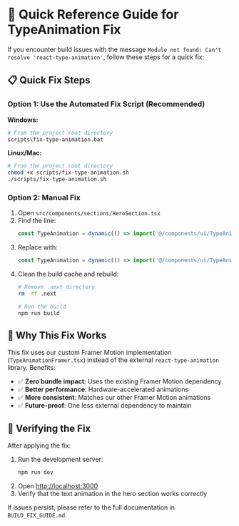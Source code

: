 # 🔎 Quick Reference Guide for TypeAnimation Fix

If you encounter build issues with the message `Module not found: Can't resolve 'react-type-animation'`, follow these steps for a quick fix:

## 📋 Quick Fix Steps

### Option 1: Use the Automated Fix Script (Recommended)

**Windows:**
```bash
# From the project root directory
scripts\fix-type-animation.bat
```

**Linux/Mac:**
```bash
# From the project root directory
chmod +x scripts/fix-type-animation.sh
./scripts/fix-type-animation.sh
```

### Option 2: Manual Fix

1. Open `src/components/sections/HeroSection.tsx`
2. Find the line:
   ```typescript
   const TypeAnimation = dynamic(() => import('@/components/ui/TypeAnimation'), {
   ```
3. Replace with:
   ```typescript
   const TypeAnimation = dynamic(() => import('@/components/ui/TypeAnimationFramer'), {
   ```
4. Clean the build cache and rebuild:
   ```bash
   # Remove .next directory
   rm -rf .next
   
   # Run the build
   npm run build
   ```

## 🧠 Why This Fix Works

This fix uses our custom Framer Motion implementation (`TypeAnimationFramer.tsx`) instead of the external `react-type-animation` library. Benefits:

- ✅ **Zero bundle impact**: Uses the existing Framer Motion dependency
- ✅ **Better performance**: Hardware-accelerated animations
- ✅ **More consistent**: Matches our other Framer Motion animations
- ✅ **Future-proof**: One less external dependency to maintain

## 🔄 Verifying the Fix

After applying the fix:

1. Run the development server:
   ```bash
   npm run dev
   ```
2. Open [http://localhost:3000](http://localhost:3000)
3. Verify that the text animation in the hero section works correctly

If issues persist, please refer to the full documentation in `BUILD_FIX_GUIDE.md`.

